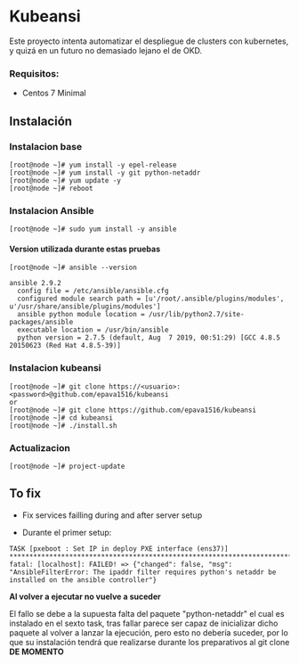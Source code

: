 
# Kubeansi
Este proyecto intenta automatizar el despliegue de clusters con kubernetes, y quizá en un futuro no demasiado lejano el de OKD.

### Requisitos:
* Centos 7 Minimal


## Instalación
### Instalacion base
```console
[root@node ~]# yum install -y epel-release
[root@node ~]# yum install -y git python-netaddr
[root@node ~]# yum update -y
[root@node ~]# reboot
```

### Instalacion Ansible
```console
[root@node ~]# sudo yum install -y ansible
```
#### Version utilizada durante estas pruebas
```console
[root@node ~]# ansible --version
```
```
ansible 2.9.2
  config file = /etc/ansible/ansible.cfg
  configured module search path = [u'/root/.ansible/plugins/modules', u'/usr/share/ansible/plugins/modules']
  ansible python module location = /usr/lib/python2.7/site-packages/ansible
  executable location = /usr/bin/ansible
  python version = 2.7.5 (default, Aug  7 2019, 00:51:29) [GCC 4.8.5 20150623 (Red Hat 4.8.5-39)]
```

### Instalacion kubeansi
```console
[root@node ~]# git clone https://<usuario>:<password>@github.com/epava1516/kubeansi
or
[root@node ~]# git clone https://github.com/epava1516/kubeansi
[root@node ~]# cd kubeansi
[root@node ~]# ./install.sh
```

### Actualizacion
```console
[root@node ~]# project-update
```


## To fix
* Fix services failling during and after server setup

* Durante el primer setup:

```console
TASK [pxeboot : Set IP in deploy PXE interface (ens37)] **********************************************************************************************************************************************************************************
fatal: [localhost]: FAILED! => {"changed": false, "msg": "AnsibleFilterError: The ipaddr filter requires python's netaddr be installed on the ansible controller"}
```

**Al volver a ejecutar no vuelve a suceder**

El fallo se debe a la supuesta falta del paquete "python-netaddr" el cual es instalado en el sexto task, tras fallar parece ser capaz de inicializar dicho paquete al volver a lanzar la ejecución, pero esto no debería suceder, por lo que su instalación tendrá que realizarse durante los preparativos al git clone **DE MOMENTO**
